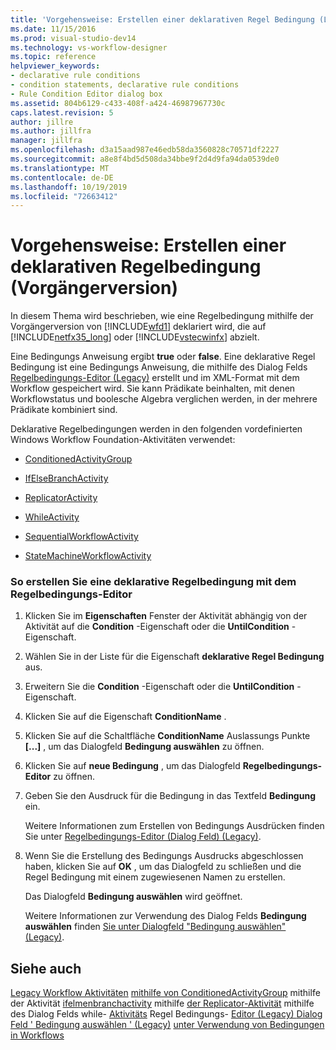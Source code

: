 ```yaml
---
title: 'Vorgehensweise: Erstellen einer deklarativen Regel Bedingung (Legacy) | Microsoft-Dokumentation'
ms.date: 11/15/2016
ms.prod: visual-studio-dev14
ms.technology: vs-workflow-designer
ms.topic: reference
helpviewer_keywords:
- declarative rule conditions
- condition statements, declarative rule conditions
- Rule Condition Editor dialog box
ms.assetid: 804b6129-c433-408f-a424-46987967730c
caps.latest.revision: 5
author: jillre
ms.author: jillfra
manager: jillfra
ms.openlocfilehash: d3a15aad987e46edb58da3560828c70571df2227
ms.sourcegitcommit: a8e8f4bd5d508da34bbe9f2d4d9fa94da0539de0
ms.translationtype: MT
ms.contentlocale: de-DE
ms.lasthandoff: 10/19/2019
ms.locfileid: "72663412"
---
```

# <a name="how-to-create-a-declarative-rule-condition-legacy"></a>Vorgehensweise: Erstellen einer deklarativen Regelbedingung (Vorgängerversion)
In diesem Thema wird beschrieben, wie eine Regelbedingung mithilfe der Vorgängerversion von [!INCLUDE[wfd1](../includes/wfd1-md.md)] deklariert wird, die auf [!INCLUDE[netfx35_long](../includes/netfx35-long-md.md)] oder [!INCLUDE[vstecwinfx](../includes/vstecwinfx-md.md)] abzielt.

 Eine Bedingungs Anweisung ergibt **true** oder **false**. Eine deklarative Regel Bedingung ist eine Bedingungs Anweisung, die mithilfe des Dialog Felds [Regelbedingungs-Editor (Legacy)](../workflow-designer/rule-condition-editor-dialog-box-legacy.md) erstellt und im XML-Format mit dem Workflow gespeichert wird. Sie kann Prädikate beinhalten, mit denen Workflowstatus und boolesche Algebra verglichen werden, in der mehrere Prädikate kombiniert sind.

 Deklarative Regelbedingungen werden in den folgenden vordefinierten Windows Workflow Foundation-Aktivitäten verwendet:

- [ConditionedActivityGroup](http://go.microsoft.com/fwlink?LinkID=65017)

- [IfElseBranchActivity](http://go.microsoft.com/fwlink?LinkID=65034)

- [ReplicatorActivity](http://go.microsoft.com/fwlink?LinkID=65039)

- [WhileActivity](http://go.microsoft.com/fwlink?LinkID=65049)

- [SequentialWorkflowActivity](http://go.microsoft.com/fwlink?LinkID=65040)

- [StateMachineWorkflowActivity](http://go.microsoft.com/fwlink?LinkID=65045)

### <a name="to-create-a-declarative-rule-condition-using-the-rule-condition-editor"></a>So erstellen Sie eine deklarative Regelbedingung mit dem Regelbedingungs-Editor

1. Klicken Sie im **Eigenschaften** Fenster der Aktivität abhängig von der Aktivität auf die **Condition** -Eigenschaft oder die **UntilCondition** -Eigenschaft.

2. Wählen Sie in der Liste für die Eigenschaft **deklarative Regel Bedingung** aus.

3. Erweitern Sie die **Condition** -Eigenschaft oder die **UntilCondition** -Eigenschaft.

4. Klicken Sie auf die Eigenschaft **ConditionName** .

5. Klicken Sie auf die Schaltfläche **ConditionName** Auslassungs Punkte **[...]** , um das Dialogfeld **Bedingung auswählen** zu öffnen.

6. Klicken Sie auf **neue Bedingung** , um das Dialogfeld **Regelbedingungs-Editor** zu öffnen.

7. Geben Sie den Ausdruck für die Bedingung in das Textfeld **Bedingung** ein.

     Weitere Informationen zum Erstellen von Bedingungs Ausdrücken finden Sie unter [Regelbedingungs-Editor (Dialog Feld) (Legacy)](../workflow-designer/rule-condition-editor-dialog-box-legacy.md).

8. Wenn Sie die Erstellung des Bedingungs Ausdrucks abgeschlossen haben, klicken Sie auf **OK** , um das Dialogfeld zu schließen und die Regel Bedingung mit einem zugewiesenen Namen zu erstellen.

     Das Dialogfeld **Bedingung auswählen** wird geöffnet.

     Weitere Informationen zur Verwendung des Dialog Felds **Bedingung auswählen** finden [Sie unter Dialogfeld "Bedingung auswählen" (Legacy)](../workflow-designer/select-condition-dialog-box-legacy.md).

## <a name="see-also"></a>Siehe auch
 [Legacy Workflow Aktivitäten](../workflow-designer/legacy-workflow-activities.md) [mithilfe von ConditionedActivityGroup](http://go.microsoft.com/fwlink?LinkID=65066) mithilfe der Aktivität [ifelmenbranchactivity](http://go.microsoft.com/fwlink?LinkID=65075) mithilfe [der Replicator-Aktivität](http://go.microsoft.com/fwlink?LinkID=65080) mithilfe des Dialog Felds while- [Aktivitäts](http://go.microsoft.com/fwlink?LinkID=65091) Regel Bedingungs- [Editor (Legacy) ](../workflow-designer/rule-condition-editor-dialog-box-legacy.md) [Dialog Feld ' Bedingung auswählen ' (Legacy)](../workflow-designer/select-condition-dialog-box-legacy.md) [unter Verwendung von Bedingungen in Workflows](http://go.microsoft.com/fwlink?LinkID=65009)